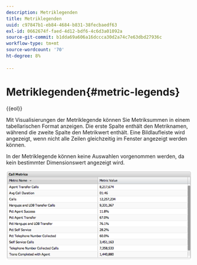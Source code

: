 ```yaml
---
description: Metriklegenden
title: Metriklegenden
uuid: c97847b1-eb84-4684-b831-38fecbaedf63
exl-id: 0662674f-faed-4d12-bdf6-4c6d3a01092a
source-git-commit: b1dda69a606a16dccca30d2a74c7e63dbd27936c
workflow-type: tm+mt
source-wordcount: '70'
ht-degree: 8%

---
```


# Metriklegenden{#metric-legends}

{{eol}}

Mit Visualisierungen der Metriklegende können Sie Metriksummen in einem tabellarischen Format anzeigen. Die erste Spalte enthält den Metriknamen, während die zweite Spalte den Metrikwert enthält. Eine Bildlaufleiste wird angezeigt, wenn nicht alle Zeilen gleichzeitig im Fenster angezeigt werden können.

In der Metriklegende können keine Auswahlen vorgenommen werden, da kein bestimmter Dimensionswert angezeigt wird.

![](assets/metric_legend.png)
